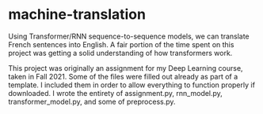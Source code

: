 # machine-translation

Using Transformer/RNN sequence-to-sequence models, we can translate French sentences into English. A fair portion of the time spent on this project was getting a solid understanding of how transformers work.

This project was originally an assignment for my Deep Learning course, taken in Fall 2021. Some of the files were filled out already as part of a template. I included them in order to allow everything to function properly if downloaded. I wrote the entirety of assignment.py, rnn_model.py, transformer_model.py, and some of preprocess.py.
